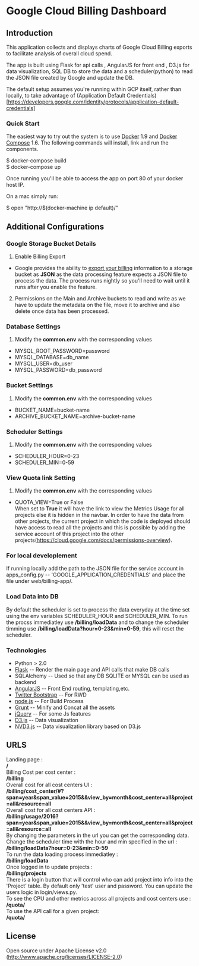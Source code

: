 # Google Cloud Billing Dashboard

## Introduction
This application collects and displays charts of Google Cloud Billing exports to facilitate analysis of overall cloud spend.

The app is built using Flask for api calls , AngularJS for front end , D3.js for data visualization, SQL DB to store the data and a scheduler(python) to read the JSON file created by Google and update the DB.    

The default setup assumes you're running within GCP itself, rather than locally, to take advantage of (Application Default Credentials)[https://developers.google.com/identity/protocols/application-default-credentials]

### Quick Start
The easiest way to try out the system is to use [Docker](https://docs.docker.com/) 1.9 and [Docker Compose](https://docs.docker.com/compose/) 1.6.
The following commands will install, link and run the components.

  $ docker-compose build  
  $ docker-compose up  

Once running you'll be able to access the app on port 80 of your docker host IP.

On a mac simply run:

  $ open "http://$(docker-machine ip default)/"


## Additional Configurations

###  Google Storage Bucket Details
1. Enable Billing Export
  - Google provides the ability to [export your billing](https://support.google.com/cloud/answer/6293835?rd=1) information to a storage bucket as **JSON** as the data processing feature expects a JSON file to process the data. The process runs nightly so you'll need to wait until it runs after you enable the feature.
2. Permissions on the Main and Archive buckets to read and write as we have to update the metadata on the file, move it to archive  and also delete once data has been processed.

### Database Settings
1. Modify the **common.env** with the corresponding values  
  * MYSQL_ROOT_PASSWORD=password
  * MYSQL_DATABASE=db_name
  * MYSQL_USER=db_user
  * MYSQL_PASSWORD=db_password    
 
### Bucket Settings
1. Modify the **common.env** with the corresponding values  
  * BUCKET_NAME=bucket-name
  * ARCHIVE_BUCKET_NAME=archive-bucket-name

### Scheduler Settings
1. Modify the **common.env** with the corresponding values  
  * SCHEDULER_HOUR=0-23
  * SCHEDULER_MIN=0-59

### View Quota link Setting
1. Modify the **common.env** with the corresponding values
  * QUOTA_VIEW=True or False  
When set to **True** it will have the link to view the Metrics Usage for all projects else it is hidden in the navbar. In order to have the data from other projects, the current project in which the code is deployed should have access to read all the projects and this is possible by adding the service account of this project into the other projects(https://cloud.google.com/docs/permissions-overview).

### For local developlement 
  If running locally add the path to the JSON file for the service account in apps_config.py -- 'GOOGLE_APPLICATION_CREDENTIALS' and place the file under web/billing-app/.  


### Load Data into DB
By default the scheduler is set to process the data everyday at the time set using the env variables SCHEDULER_HOUR and SCHEDULER_MIN. To run the procss immediatley use **/billing/loadData** and to change the scheduler timming use **/billing/loadData?hour=0-23&min=0-59**, this will reset the scheduler.  


### Technologies

* Python > 2.0
* [Flask] -- Render the main page and API calls that make DB calls
* SQLAlchemy -- Used so that any DB SQLITE or MYSQL can be used as backend
* [AngularJS] -- Front End routing, templating,etc.
* [Twitter Bootstrap] -- For RWD
* [node.js] --  For Build Process
* [Grunt] -- Minify and Concat all the assets
* [jQuery] -- For some Js features
* [D3.js] -- Data visualization
* [NVD3.js] -- Data visualization library based on D3.js


## URLS 
Landing page  :   
  **/**   
   Billing Cost per cost center :   
   **/billing**   
   Overall cost for all cost centers UI :  
   **/billing/cost_center/#?span=year&span_value=2015&&view_by=month&cost_center=all&project=all&resource=all**  
   Overall cost for all cost centers API :  
   **/billing/usage/2016?span=year&span_value=2015&&view_by=month&cost_center=all&project=all&resource=all**  
   By changing the parameters in the url you can get the corresponding data.   
   Change the scheduler time with the hour and min specified in the url :  
   **/billing/loadData?hour=0-23&min=0-59**   
   To run the data loading process immediatley :   
   **/billing/loadData**  
   Once logged in to update projects :   
   **/billing/projects**  
   There is a login button that will control who can add project into info into the 'Project' table. By default only 'test' user  and password. You can update the users logic in login/views.py.  
   To see the CPU and other metrics across all projects and cost centers use :  
   **/quota/**   
   To use the API call for a given project:  
   **/quota/<project-name>**  
   

## License
Open source under Apache License v2.0 (http://www.apache.org/licenses/LICENSE-2.0)

   [Billing App Flask Repo]: <https://github.com/homedepot/GoogleBillingDashboard>
   [node.js]: <http://nodejs.org>
   [Twitter Bootstrap]: <http://twitter.github.com/bootstrap/>
   [jQuery]: <http://jquery.com>
   [AngularJS]: <http://angularjs.org>
   [Grunt]: <http://gruntjs.com>
   [D3.js]: <http://d3js.org>
   [NVD3.js]:  <http://nvd3.org/>
   [Flask]: <flask.pocoo.org>
   [reporting.db]: <https://github.com/homedepot/GoogleBillingDashboard/blob/master/web/billing-app/reporting.db>
